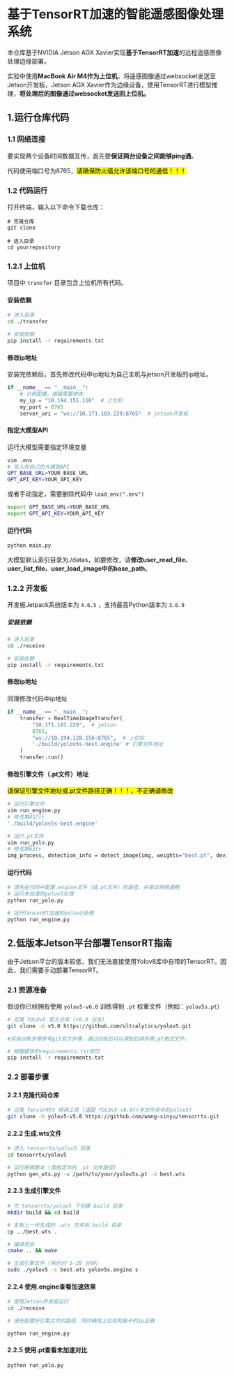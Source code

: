 # 基于TensorRT加速的智能遥感图像处理系统
本仓库基于NVIDIA Jetson AGX Xavier实现**基于TensorRT加速**的远程遥感图像处理边缘部署。  

实验中使用**MacBook Air M4作为上位机**，将遥感图像通过websocket发送至Jetson开发板，Jetson AGX Xavier作为边缘设备，使用TensorRT进行模型推理，**将处理后的图像通过websocket发送回上位机。**   
## 1.运行仓库代码
### 1.1 网络连接
要实现两个设备时间数据互传，首先要**保证两台设备之间能够ping通**。  

代码使用端口号为8765，<mark>请确保防火墙允许该端口号的通信！！！<mark>
### 1.2 代码运行
打开终端，输入以下命令下载仓库：

```
# 克隆仓库
git clone 

# 进入目录
cd yourrepository
```

### 1.2.1 上位机
项目中 `transfer` 目录包含上位机所有代码。
#### 安装依赖
```bash
# 进入目录
cd ./transfer

# 安装依赖
pip install -r requirements.txt
```
#### 修改ip地址
安装完依赖后，首先修改代码中ip地址为自己主机与jetson开发板的ip地址。  

```python
if __name__ == "__main__":
    # 示例配置，根据需要修改
    my_ip = "10.194.151.116"  # 上位机
    my_port = 8765
    server_uri = "ws://10.171.103.229:8765"  # jetson开发板
```
#### 指定大模型API
运行大模型需要指定环境变量

```bash
vim .env
# 写入你自己的大模型API
GPT_BASE_URL=YOUR_BASE_URL
GPT_API_KEY=YOUR_API_KEY
```

或者手动指定，需要删除代码中 `load_env(".env")`

```bash
export GPT_BASE_URL=YOUR_BASE_URL
export GPT_API_KEY=YOUR_API_KEY
```

#### 运行代码

```bash
python main.py
```  

大模型默认索引目录为./datas，如要修改，请**修改user_read_file、user_list_file、user_load_image中的base_path**。  

### 1.2.2 开发板
开发板Jetpack系统版本为 `4.6.5` ，支持最高Python版本为 `3.6.9` 
##### 安装依赖
```bash
# 进入目录
cd ./receive

# 安装依赖
pip install -r requirements.txt
```
#### 修改ip地址
同理修改代码中ip地址

```python
if __name__ == "__main__":
    transfer = RealTimeImageTransfer(
        "10.171.103.229",  # jetson
        8765,
        "ws://10.194.128.156:8765",  # 上位机
        './build/yolov5s-best.engine' # 引擎文件地址
    )
    transfer.run()
```
#### 修改引擎文件（.pt文件）地址
<mark>请保证引擎文件地址或.pt文件路径正确！！！<mark>，不正确请修改  

```bash
# 运行引擎文件
vim run_engine.py
# 修改第457行
'./build/yolov5s-best.engine'

# 运行.pt文件
vim run_yolo.py
# 修改第63行
img_process, detection_info = detect_image(img, weights="best.pt", device="0")
```

#### 运行代码

```bash
# 请先在代码中配置.engine文件（或.pt文件）的路径，并保证网络通畅
# 运行未加速的yolov5处理
python run_yolo.py

# 运行TensorRT加速的yolov5处理
python run_engine.py
```

## 2.低版本Jetson平台部署TensorRT指南
由于Jetson平台的版本较低，我们无法直接使用Yolov8库中自带的TensorRT。因此，我们需要手动部署TensorRT。  

### 2.1 资源准备
假设你已经拥有使用 `yolov5-v6.0` 训练得到 `.pt` 权重文件（例如：`yolov5s.pt`）
``` bash
# 克隆 YOLOv5 官方仓库 (v6.0 分支)
git clone -b v5.0 https://github.com/ultralytics/yolov5.git

#具体训练步骤参考git官方步骤，通过训练后可以得到后续所需.pt格式文件。

# 根据提供的requirements.txt即可
pip install -r requirements.txt
```
### 2.2 部署步骤

#### 2.2.1 克隆代码仓库
```bash
# 克隆 TensorRTX 转换工具 (适配 YOLOv5-v6.0)(本文件夹中的yolov5)
git clone -b yolov5-v5.0 https://github.com/wang-xinyu/tensorrtx.git
```
#### 2.2.2 生成.wts文件
```bash
# 进入 tensorrtx/yolov5 目录
cd tensorrtx/yolov5

# 运行转换脚本 (需指定你的 .pt 文件路径)
python gen_wts.py -w /path/to/your/yolov5s.pt -o best.wts

```
#### 2.2.3 生成引擎文件

```bash
# 在 tensorrtx/yolov5 下创建 build 目录
mkdir build && cd build

# 复制上一步生成的 .wts 文件到 build 目录
cp ../best.wts .

# 编译项目
cmake .. && make

# 生成引擎文件 (耗时约 5-20 分钟)
sudo ./yolov5 -s best.wts yolov5s.engine s
```
#### 2.2.4 使用.engine查看加速效果
```bash
# 使用Jetson开发板运行
cd ./receive

# 请先配置好引擎文件的路径，同时确保上位机和板子的ip正确

python run_engine.py
```
#### 2.2.5 使用.pt查看未加速对比
``` bash
python run_yolo.py
```

